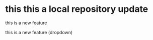 # this this a local repository update
<p>this is a new feature<p>
<p>this is a new feature (dropdown)<p>